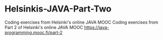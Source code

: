 # Helsinkis-JAVA-Part-Two
Coding exercises from Helsinki's online JAVA MOOC
Coding exercises from Part 2 of Helsinki's online JAVA MOOC https://java-programming.mooc.fi/part-2
